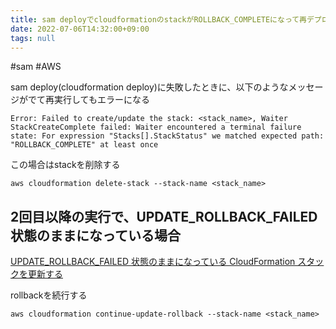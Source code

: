 ```yaml
---
title: sam deployでcloudformationのstackがROLLBACK_COMPLETEになって再デプロイできなくなったとき
date: 2022-07-06T14:32:00+09:00
tags: null
---
```


\#sam #AWS 

sam deploy(cloudformation deploy)に失敗したときに、以下のようなメッセージがでて再実行してもエラーになる

````
Error: Failed to create/update the stack: <stack_name>, Waiter StackCreateComplete failed: Waiter encountered a terminal failure state: For expression "Stacks[].StackStatus" we matched expected path: "ROLLBACK_COMPLETE" at least once
````

この場合はstackを削除する

````shell
aws cloudformation delete-stack --stack-name <stack_name>
````

## 2回目以降の実行で、UPDATE_ROLLBACK_FAILED状態のままになっている場合

[UPDATE_ROLLBACK_FAILED 状態のままになっている CloudFormation スタックを更新する](https://aws.amazon.com/jp/premiumsupport/knowledge-center/cloudformation-update-rollback-failed/)

rollbackを続行する

````shell
aws cloudformation continue-update-rollback --stack-name <stack_name>
````

